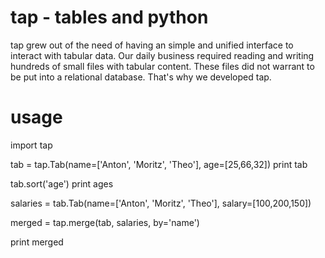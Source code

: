 # tap - tables and python

tap grew out of the need of having an simple and unified interface to interact with tabular data. Our daily business required reading and writing hundreds of small files with tabular content. These files did not warrant to be put into a relational database. That's why we developed tap.


# usage

import tap

tab = tap.Tab(name=['Anton', 'Moritz', 'Theo'],
               age=[25,66,32]) 
print tab

tab.sort('age')
print ages

salaries = tab.Tab(name=['Anton', 'Moritz', 'Theo'],
                   salary=[100,200,150])

merged = tap.merge(tab, salaries, by='name')

print merged






